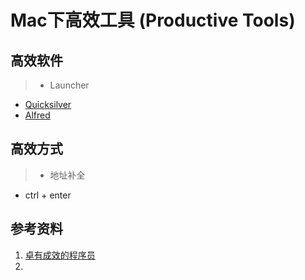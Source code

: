 # Mac下高效工具 (Productive Tools)

## 高效软件

>* Launcher
  - [Quicksilver](https://qsapp.com/)
  - [Alfred]()

## 高效方式

>* 地址补全
  - ctrl + enter


## 参考资料

1. [卓有成效的程序员](https://book.douban.com/subject/3558788/)
2. 
